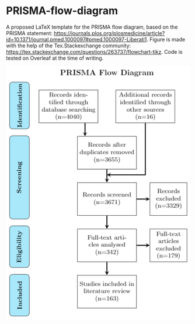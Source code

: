 # PRISMA-flow-diagram
A proposed LaTeX template for the PRISMA flow diagram, based on the PRISMA statement: https://journals.plos.org/plosmedicine/article?id=10.1371/journal.pmed.1000097#pmed.1000097-Liberati1.
Figure is made with the help of the Tex.Stackexchange community: https://tex.stackexchange.com/questions/263737/flowchart-tikz.
Code is tested on Overleaf at the time of writing.

![alt text](https://github.com/thomas-de-jager/PRISMA-flow-diagram/blob/main/PRISMA-flow-diagram.PNG?raw=true)
